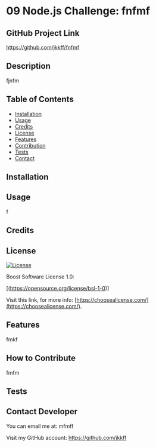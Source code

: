 # 09 Node.js Challenge: fnfmf

## GitHub Project Link
  https://github.com/jkkff/fnfmf

## Description
fjnfm



## Table of Contents 

- [Installation](#installation)
- [Usage](#usage)
- [Credits](#credits)
- [License](#license)
- [Features](#features)
- [Contribution](#HowtoContribute)
- [Tests](#tests)
- [Contact](#ContactDeveloper)


## Installation



## Usage
f


## Credits


## License
[![License](https://img.shields.io/badge/License-Boost_1.0-lightblue.svg)](https://www.boost.org/LICENSE_1_0.txt)

  Boost Software License 1.0:

  [(https://opensource.org/license/bsl-1-0)]

    

Visit this link, for more info: [https://choosealicense.com/](https://choosealicense.com/).


## Features

fmkf

## How to Contribute
fmfm

## Tests


## Contact Developer
You can email me at:
mfmff

Visit my GitHub account:
https://github.com/jkkff



